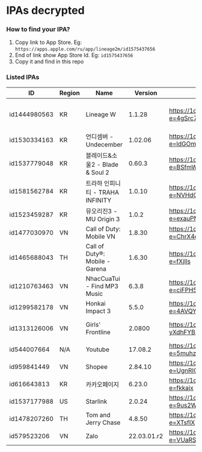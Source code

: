 # IPAs decrypted

### How to find your IPA?

1. Copy link to App Store. Eg: `https://apps.apple.com/ru/app/lineage2m/id1575437656`
2. End of link show App Store Id. Eg: `id1575437656`
3. Copy it and find in this repo

### Listed IPAs

| ID | Region | Name | Version | Link | Note |
| --- | --- | --- | --- | --- | --- |
| id1444980563 | KR | Lineage W | 1.1.28 | https://1drv.und3fined.com/EZZAxQZxEJlLoPLZv6GK5BABJPHH25B0PBvtQiLWGmblBQ?e=4gSrc7 | This Global version can use in other region. Eg: TW, TH, PH, SG... |
| id1530334163 | KR | 언디셈버 - Undecember | 1.02.06 | https://1drv.und3fined.com/EX6pNHLb1rlCnIg3nZSMdAsBvSV21wdDjYDudZ1GPbZxpw?e=ldGOmt | ENG/RU lang -> https://undecember.ml |
| id1537779048 | KR | 블레이드&소울2 - Blade & Soul 2 | 0.60.3 | https://1drv.und3fined.com/ERT5bBanWyVEiM0ddM_qnTMB75T4uL6LrhFNKY8OKQlcQg?e=BSfmWW |  |
| id1581562784 | KR | 트라하 인피니티 - TRAHA INFINITY | 1.0.10 | https://1drv.und3fined.com/ETRISS8Kq6pBrqdZNt1A014BAIbM-m2Gx0Oxolg6HUP_EQ?e=NVHdQf | This version is also available on App Store macOS M1 |
| id1523459287 | KR | 뮤오리진3 - MU Origin 3 | 1.0.2 | https://1drv.und3fined.com/EZQQYA6bZURFpIzgjU5g5nEBb7h-DqDJ_RbbRn5nvAV7TQ?e=exauPM |  |
| id1477030970 | VN | Call of Duty: Mobile VN | 1.8.30 | https://1drv.und3fined.com/EUEZ0x0EdFdIkPNZVh1z-yQBQCfAkyVP8wdjZfd0qLqgUg?e=ChrX4q | VNG version |
| id1465688043 | TH | Call of Duty®: Mobile - Garena | 1.6.30 | https://1drv.und3fined.com/EfHBlzhae_1OiXfgCi010agBTCkpXAWvJPuzkPCtv0ImBA?e=fXjIls | Use in SEA region. Exclude Vietnam |
| id1210763463 | VN | NhacCuaTui - Find MP3 Music | 6.3.8 | https://1drv.und3fined.com/EaKEBVy8C55DoR-CdJJtdFwBSEvg_VnbZ75KbL-7VmELkQ?e=ciFPH5 | |
| id1299582178 | VN | Honkai Impact 3 | 5.5.0 | https://1drv.und3fined.com/EcdbJJ0sqmZBoRYw1E6u79YB1CmQa0_Axbm7BnCQvzZRZQ?e=4AVQYZ | |
| id1313126006 | VN | Girls' Frontline | 2.0800 | https://1drv.und3fined.com/EawY9VSUMU5KgCvL-yXdhFYBmGp5mWnXg3l6MYROhNdmnw?e=dR3gx9 | This version is also available on App Store macOS M1 |
| id544007664 | N/A | Youtube | 17.08.2 | https://1drv.und3fined.com/EZKsijFkg3JDgdQZRMwlcFMBQ3TQuUxkAwwcSk2HbCu8aw?e=5muhzj |  |
| id959841449 | VN | Shopee | 2.84.10 | https://1drv.und3fined.com/EUA-dFfg23lKqsuxqikPTnYBHB6iWnRYTI3V5XlhgK98Kw?e=UgnRIQ | Vietnam version |
| id616643813 | KR | 카카오페이지 | 6.23.0 | https://1drv.und3fined.com/EcObVKPFC1xOpdJtbBOlfQkB2b8o16i47BLYX_jV7_cVSw?e=fkkajx | |
| id1537177988 | US | Starlink | 2.0.24 | https://1drv.und3fined.com/EdIU2ymZ4EJCniioczYWtosBb-TRxkbEhRTDQtcPnhMMAQ?e=9us2WD | SpaceX Starlink |
| id1478207260 | TH | Tom and Jerry Chase  | 4.8.50 | https://1drv.und3fined.com/EaE6AfGlI1tBi6nM4w5TRdsByGw0eCpMca7ijvBsOG9iBw?e=XTsfIX | Can use in SEA region |
| id579523206 | VN | Zalo | 22.03.01.r2 | https://1drv.und3fined.com/ERI5DXYEa8hGu3TMh183J4MBWgbq06GYsOH8dIIjEWFfNg?e=VUaRSR | Top 1 Vietnam OTT application |
